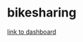 # bikesharing
[link to dashboard](https://public.tableau.com/app/profile/christopher.eife/viz/Challenge_16278519073640/Story1?publish=yes)
